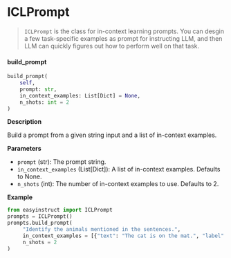 # ICLPrompt

> `ICLPrompt` is the class for in-context learning prompts. You can desgin a few task-specific examples as prompt for instructing LLM, and then LLM can quickly figures out how to perform well on that task.

#### **build\_prompt**

```python
build_prompt(
    self, 
    prompt: str, 
    in_context_examples: List[Dict] = None, 
    n_shots: int = 2
)
```

**Description**

Build a prompt from a given string input and a list of in-context examples.

**Parameters**

* `prompt` (str): The prompt string.
* `in_context_examples` (List\[Dict]): A list of in-context examples. Defaults to None.
* `n_shots` (int): The number of in-context examples to use. Defaults to 2.

**Example**

```python
from easyinstruct import ICLPrompt
prompts = ICLPrompt()
prompts.build_prompt(
     "Identify the animals mentioned in the sentences.", 
     in_context_examples = [{"text": "The cat is on the mat.", "label": "cat"}, {"text": "The dog is on the rug.", "label": "dog"}], 
     n_shots = 2
)
```
